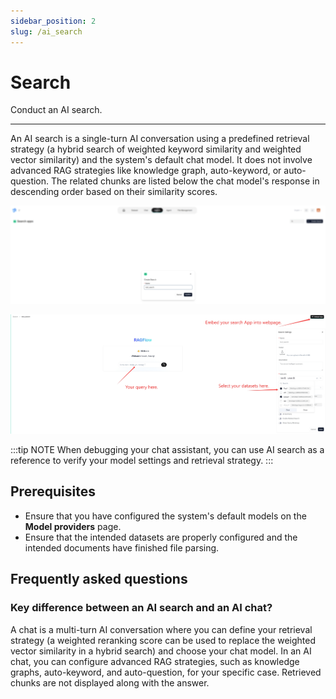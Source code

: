 ```yaml
---
sidebar_position: 2
slug: /ai_search
---
```


# Search

Conduct an AI search.

---

An AI search is a single-turn AI conversation using a predefined retrieval strategy (a hybrid search of weighted keyword similarity and weighted vector similarity) and the system's default chat model. It does not involve advanced RAG strategies like knowledge graph, auto-keyword, or auto-question. The related chunks are listed below the chat model's response in descending order based on their similarity scores.

![Create search app](https://raw.githubusercontent.com/infiniflow/ragflow-docs/main/images/create_search_app.jpg)

![Search view](https://raw.githubusercontent.com/infiniflow/ragflow-docs/main/images/search_view.jpg)

:::tip NOTE
When debugging your chat assistant, you can use AI search as a reference to verify your model settings and retrieval strategy.
:::

## Prerequisites

- Ensure that you have configured the system's default models on the **Model providers** page.
- Ensure that the intended datasets are properly configured and the intended documents have finished file parsing.

## Frequently asked questions

### Key difference between an AI search and an AI chat?

A chat is a multi-turn AI conversation where you can define your retrieval strategy (a weighted reranking score can be used to replace the weighted vector similarity in a hybrid search) and choose your chat model. In an AI chat, you can configure advanced RAG strategies, such as knowledge graphs, auto-keyword, and auto-question, for your specific case. Retrieved chunks are not displayed along with the answer.
